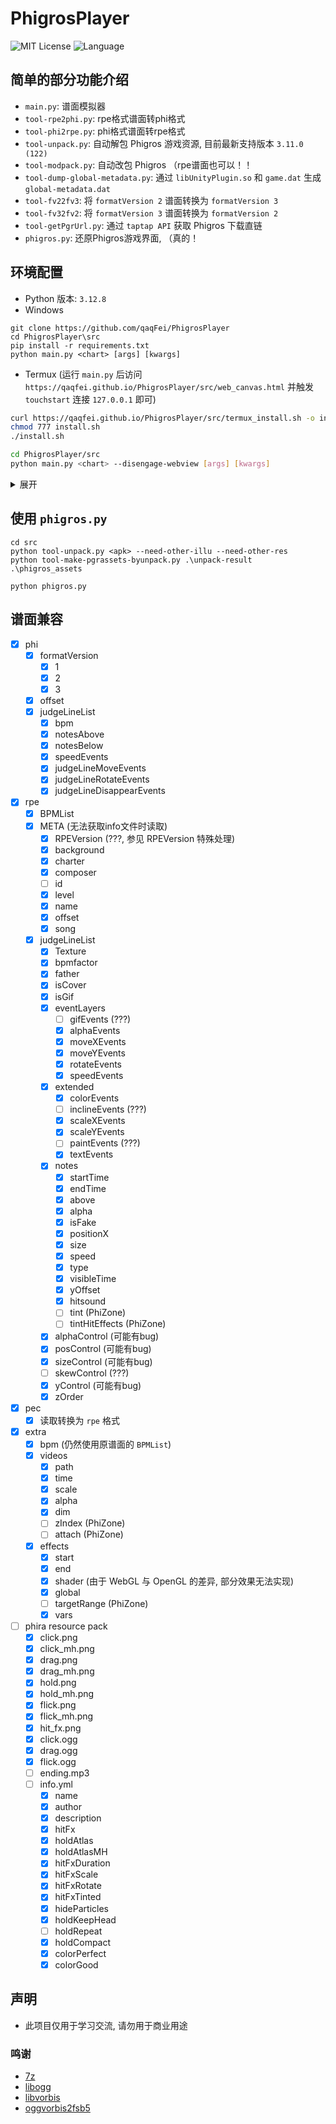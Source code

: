 # PhigrosPlayer

![MIT License](https://img.shields.io/badge/license-MIT-yellow)
![Language](https://img.shields.io/badge/language-python-brightgreen)

## 简单的部分功能介绍

- `main.py`: 谱面模拟器
- `tool-rpe2phi.py`: rpe格式谱面转phi格式
- `tool-phi2rpe.py`: phi格式谱面转rpe格式
- `tool-unpack.py`: 自动解包 Phigros 游戏资源, 目前最新支持版本 `3.11.0 (122)`
- `tool-modpack.py`: 自动改包 Phigros （rpe谱面也可以！！
- `tool-dump-global-metadata.py`: 通过 `libUnityPlugin.so` 和 `game.dat` 生成 `global-metadata.dat`
- `tool-fv22fv3`: 将 `formatVersion 2` 谱面转换为 `formatVersion 3`
- `tool-fv32fv2`: 将 `formatVersion 3` 谱面转换为 `formatVersion 2`
- `tool-getPgrUrl.py`: 通过 `taptap API` 获取 Phigros 下载直链
- `phigros.py`: 还原Phigros游戏界面, （真的！

## 环境配置

- Python 版本: `3.12.8`
- Windows

```batch
git clone https://github.com/qaqFei/PhigrosPlayer
cd PhigrosPlayer\src
pip install -r requirements.txt
python main.py <chart> [args] [kwargs]
```

- Termux (运行 `main.py` 后访问 `https://qaqfei.github.io/PhigrosPlayer/src/web_canvas.html` 并触发 `touchstart` 连接 `127.0.0.1` 即可)

```bash
curl https://qaqfei.github.io/PhigrosPlayer/src/termux_install.sh -o install.sh
chmod 777 install.sh
./install.sh

cd PhigrosPlayer/src
python main.py <chart> --disengage-webview [args] [kwargs]
```

<details>
  <summary>展开</summary>

  > 与gpu通信人家Windows有DX，macOS有metal。

  > 安卓上就他nnd gles和vulkan，gles老掉牙性能差，vulkan兼容性与代码复杂度都依托。新来的wgpu更没生态

  > kivy还在用gles2.0，那api、设计逻辑还跟web沾不上一点边

  > canvas2d又小众，什么跑网页跑JavaScript的nodejs，Chromium，edgeruntime全溜去桌面端。

  > 仅有的几个支持安卓的项目，配上python高低得打一架

  > 开发python+android+web的是这个

  > ![](https://qaqfei.github.io/PhigrosPlayer/readme-res/xiyangyang-goooooood.jpg)
</details>

## 使用 `phigros.py`

```batch
cd src
python tool-unpack.py <apk> --need-other-illu --need-other-res
python tool-make-pgrassets-byunpack.py .\unpack-result .\phigros_assets

python phigros.py
```

## 谱面兼容

- [x] phi
  - [x] formatVersion
    - [x] 1
    - [x] 2
    - [x] 3
  - [x] offset
  - [x] judgeLineList
    - [x] bpm
    - [x] notesAbove
    - [x] notesBelow
    - [x] speedEvents
    - [x] judgeLineMoveEvents
    - [x] judgeLineRotateEvents
    - [x] judgeLineDisappearEvents
- [x] rpe
  - [x] BPMList
  - [x] META (无法获取info文件时读取)
    - [x] RPEVersion (???, 参见 RPEVersion 特殊处理)
    - [x] background
    - [x] charter
    - [x] composer
    - [ ] id
    - [x] level
    - [x] name
    - [x] offset
    - [x] song
  - [x] judgeLineList
    - [x] Texture
    - [x] bpmfactor
    - [x] father
    - [x] isCover
    - [x] isGif
    - [x] eventLayers
      - [ ] gifEvents (???)
      - [x] alphaEvents
      - [x] moveXEvents
      - [x] moveYEvents
      - [x] rotateEvents
      - [x] speedEvents
    - [x] extended
      - [x] colorEvents
      - [ ] inclineEvents (???)
      - [x] scaleXEvents
      - [x] scaleYEvents
      - [ ] paintEvents (???)
      - [x] textEvents
    - [x] notes
      - [x] startTime
      - [x] endTime
      - [x] above
      - [x] alpha
      - [x] isFake
      - [x] positionX
      - [x] size
      - [x] speed
      - [x] type
      - [x] visibleTime
      - [x] yOffset
      - [x] hitsound
      - [ ] tint (PhiZone)
      - [ ] tintHitEffects (PhiZone)
    - [x] alphaControl (可能有bug)
    - [x] posControl (可能有bug)
    - [x] sizeControl (可能有bug)
    - [ ] skewControl (???)
    - [x] yControl (可能有bug)
    - [x] zOrder
- [x] pec
  - [x] 读取转换为 `rpe` 格式
- [x] extra
  - [x] bpm (仍然使用原谱面的 `BPMList`)
  - [x] videos
    - [x] path
    - [x] time
    - [x] scale
    - [x] alpha
    - [x] dim
    - [ ] zIndex (PhiZone)
    - [ ] attach (PhiZone)
  - [x] effects
    - [x] start
    - [x] end
    - [x] shader (由于 WebGL 与 OpenGL 的差异, 部分效果无法实现)
    - [x] global
    - [ ] targetRange (PhiZone)
    - [x] vars
- [ ] phira resource pack
  - [x] click.png
  - [x] click_mh.png
  - [x] drag.png
  - [x] drag_mh.png
  - [x] hold.png
  - [x] hold_mh.png
  - [x] flick.png
  - [x] flick_mh.png
  - [x] hit_fx.png
  - [x] click.ogg
  - [x] drag.ogg
  - [x] flick.ogg
  - [ ] ending.mp3
  - [ ] info.yml
    - [x] name
    - [x] author
    - [x] description
    - [x] hitFx
    - [x] holdAtlas
    - [x] holdAtlasMH
    - [x] hitFxDuration
    - [x] hitFxScale
    - [x] hitFxRotate
    - [x] hitFxTinted
    - [x] hideParticles
    - [x] holdKeepHead
    - [ ] holdRepeat
    - [x] holdCompact
    - [x] colorPerfect
    - [x] colorGood

## 声明

- 此项目仅用于学习交流, 请勿用于商业用途

### 鸣谢

- [7z](https://github.com/ip7z/7zip)
- [libogg](https://github.com/gcp/libogg)
- [libvorbis](https://github.com/xiph/vorbis)
- [oggvorbis2fsb5](https://github.com/uyjulian/oggvorbis2fsb5)
